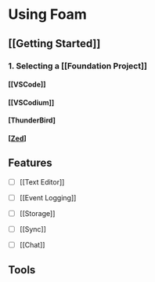 # Using Foam




## [[Getting Started]]
### 1. Selecting a [[Foundation Project]]
#### [[VSCode]]
#### [[VSCodium]]
#### [ThunderBird]
#### [[Zed]]

## Features
- [ ] [[Text Editor]]
- [ ] [[Event Logging]]
- [ ] [[Storage]]
- [ ] [[Sync]]
- [ ] [[Chat]]


## Tools




[//begin]: # "Autogenerated link references for markdown compatibility"
[Zed]: ../Zed.md "Zed | VSCode Alternative"
[//end]: # "Autogenerated link references"
